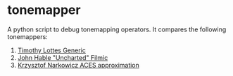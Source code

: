 # tonemapper

A python script to debug tonemapping operators.
It compares the following tonemappers:
1. [Timothy Lottes Generic](http://32ipi028l5q82yhj72224m8j.wpengine.netdna-cdn.com/wp-content/uploads/2016/03/GdcVdrLottes.pdf)
2. [John Hable "Uncharted" Filmic](http://filmicgames.com/archives/75Jo)
3. [Krzysztof Narkowicz ACES approximation](https://knarkowicz.wordpress.com/2016/01/06/aces-filmic-tone-mapping-curve/)